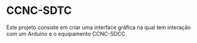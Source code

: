 # CCNC-SDTC
Este projeto consiste em criar uma interface gráfica na qual tem interação com um Arduino e o equipamento CCNC-SDCC.
